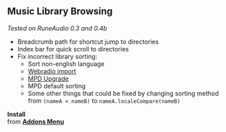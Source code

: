 Music Library Browsing
---
_Tested on RuneAudio 0.3 and 0.4b_

- Breadcrumb path for shortcut jump to directories
- Index bar for quick scroll to directories
- Fix incorrect library sorting:
	- Sort non-english language
	- [Webradio import](https://github.com/rern/RuneAudio/tree/master/webradio)
	- [MPD Upgrade](https://github.com/rern/RuneAudio/tree/master/mpd)
	- MPD default sorting
	- Some other things that could be fixed by changing sorting method from `(nameA < nameB)` to `nameA.localeCompare(nameB)`

**Install**  
from [**Addons Menu**](https://github.com/rern/RuneAudio_Addons)
